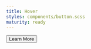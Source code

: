 ```yaml
---
title: Hover
styles: components/button.scss
maturity: ready
---
```

<button class="button">Learn More</button>
